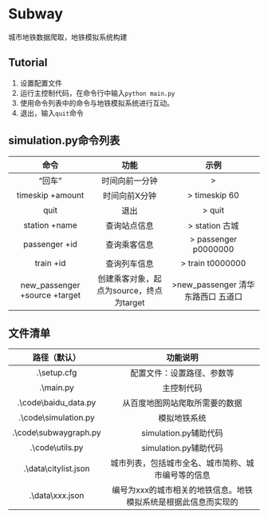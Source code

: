 # Subway
城市地铁数据爬取，地铁模拟系统构建

## Tutorial
1. 设置配置文件
2. 运行主控制代码，在命令行中输入```python main.py```
3. 使用命令列表中的命令与地铁模拟系统进行互动。
4. 退出，输入```quit```命令

## simulation.py命令列表
|命令|功能|示例|
|:---:|:---:|:---:|
|“回车”|时间向前一分钟|>|
|timeskip +amount|时间向前X分钟|> timeskip 60| 
|quit|退出|> quit|
|station +name|查询站点信息|> station 古城
|passenger +id|查询乘客信息|> passenger p0000000
|train +id|查询列车信息|> train t0000000
|new_passenger +source +target|创建乘客对象，起点为source，终点为target| >new_passenger 清华东路西口 五道口|

## 文件清单
|路径（默认）|功能说明|
|:-:|:-:|
|.\setup.cfg|配置文件：设置路径、参数等|
|.\main.py|主控制代码|
|.\code\baidu_data.py|从百度地图网站爬取所需要的数据|
|.\code\simulation.py|模拟地铁系统|
|.\code\subwaygraph.py|simulation.py辅助代码|
|.\code\utils.py|simulation.py辅助代码|
|.\data\citylist.json|城市列表，包括城市全名、城市简称、城市编号等的信息|
|.\data\xxx.json|编号为xxx的城市相关的地铁信息。地铁模拟系统是根据此信息而实现的|